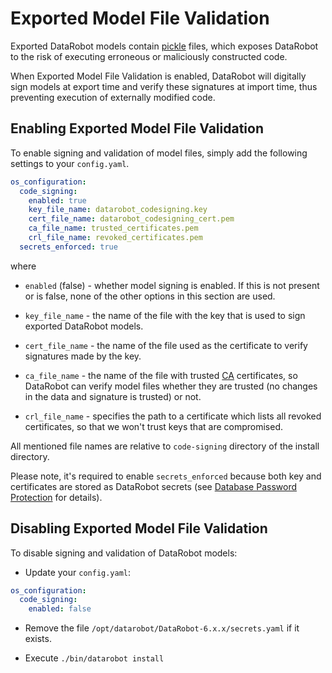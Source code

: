 # Exported Model File Validation

Exported DataRobot models contain [pickle] files, which exposes DataRobot to
the risk of executing erroneous or maliciously constructed code.

[pickle]: https://docs.python.org/2/library/pickle.html

When Exported Model File Validation is enabled, DataRobot will digitally sign
models at export time and verify these signatures at import time, thus
preventing execution of externally modified code.

## Enabling Exported Model File Validation

To enable signing and validation of model files, simply add the following
settings to your `config.yaml`.

```yaml
os_configuration:
  code_signing:
    enabled: true
    key_file_name: datarobot_codesigning.key
    cert_file_name: datarobot_codesigning_cert.pem
    ca_file_name: trusted_certificates.pem
    crl_file_name: revoked_certificates.pem
  secrets_enforced: true
```

where

* `enabled` (false) - whether model signing is enabled. If this is not present
   or is false, none of the other options in this section are used.

* `key_file_name` - the name of the file with the key that is used to sign
  exported DataRobot models.

* `cert_file_name` - the name of the file used as the certificate to verify
  signatures made by the key.

* `ca_file_name` - the name of the file with trusted [CA] certificates, so
  DataRobot can verify model files whether they are trusted (no changes
  in the data and signature is trusted) or not.

  [CA]: https://en.wikipedia.org/wiki/Certificate_authority

* `crl_file_name` - specifies the path to a certificate which lists all revoked
  certificates, so that we won't trust keys that are compromised.

All mentioned file names are relative to `code-signing` directory of the
install directory.

Please note, it's required to enable `secrets_enforced` because both key and
certificates are stored as DataRobot secrets (see [Database Password Protection]
for details).

[Database Password Protection]: database-passwords.html

## Disabling Exported Model File Validation

To disable signing and validation of DataRobot models:

* Update your `config.yaml`:

```yaml
os_configuration:
  code_signing:
    enabled: false
```

* Remove the file `/opt/datarobot/DataRobot-6.x.x/secrets.yaml` if it exists.

* Execute `./bin/datarobot install`
